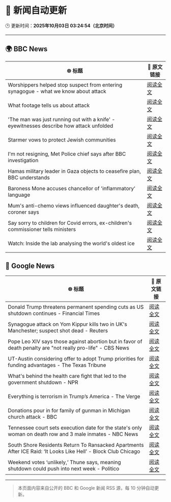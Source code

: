 # 🧠 新闻自动更新

🕒 更新时间：**2025年10月03日 03:24:54（北京时间）**

---

## 🌍 BBC News

| 🌐 标题 | 🔗 原文链接 |
|--------|-------------|
| Worshippers helped stop suspect from entering synagogue - what we know about attack | [阅读全文](https://www.bbc.com/news/articles/cd63p1djgd7o?at_medium=RSS&at_campaign=rss) |
| What footage tells us about attack | [阅读全文](https://www.bbc.com/news/videos/cy4jegwzedxo?at_medium=RSS&at_campaign=rss) |
| 'The man was just running out with a knife' - eyewitnesses describe how attack unfolded | [阅读全文](https://www.bbc.com/news/articles/cn0rp05ykx7o?at_medium=RSS&at_campaign=rss) |
| Starmer vows to protect Jewish communities | [阅读全文](https://www.bbc.com/news/articles/czrpxgk6x68o?at_medium=RSS&at_campaign=rss) |
| I'm not resigning, Met Police chief says after BBC investigation | [阅读全文](https://www.bbc.com/news/articles/c7017p581lro?at_medium=RSS&at_campaign=rss) |
| Hamas military leader in Gaza objects to ceasefire plan, BBC understands | [阅读全文](https://www.bbc.com/news/articles/c708v2q5r09o?at_medium=RSS&at_campaign=rss) |
| Baroness Mone accuses chancellor of 'inflammatory' language | [阅读全文](https://www.bbc.com/news/articles/cd9y5nkxpzlo?at_medium=RSS&at_campaign=rss) |
| Mum's anti-chemo views influenced daughter's death, coroner says | [阅读全文](https://www.bbc.com/news/articles/c77dmp3jjepo?at_medium=RSS&at_campaign=rss) |
| Say sorry to children for Covid errors, ex-children's commissioner tells ministers | [阅读全文](https://www.bbc.com/news/articles/c05928mlz56o?at_medium=RSS&at_campaign=rss) |
| Watch: Inside the lab analysing the world's oldest ice | [阅读全文](https://www.bbc.com/news/videos/cgl1pl8699ko?at_medium=RSS&at_campaign=rss) |

## 📰 Google News

| 🌐 标题 | 🔗 原文链接 |
|--------|-------------|
| Donald Trump threatens permanent spending cuts as US shutdown continues - Financial Times | [阅读全文](https://news.google.com/rss/articles/CBMicEFVX3lxTE81U1REUTJtOC1OU1k0NWRFdjFaLS00bjI0dDN3SHc3VWl1Uzh4UW1lSk5rVW5sWEhHMDM4emFQTEVId2lOMGI5Y1ZSOU5nbmo1TEhSbXk2RV9IVXgzUHliQkZ2TW9rQ1FDYUNWSUYwYjk?oc=5) |
| Synagogue attack on Yom Kippur kills two in UK's Manchester; suspect shot dead - Reuters | [阅读全文](https://news.google.com/rss/articles/CBMiogFBVV95cUxNZjZ1XzZnS3JBUHNsOFZfdVV3MHYyRlpNWjRBMlFOWXVFRk1vOFZnNEM1N2tyYmpselhYcDNieXU1Z1EtRHlPSkNMSGFWbFUxdzdBY2tMWkVDZUw4b1liQWJ4endsUjViOHlqZmVMLXRGclZnT2ZaUVpXaExzVXFpeHBfXzg2Q3VFSWQ5TW1OUzNwNVE3Q1dmNU12b2c2QnVkdnc?oc=5) |
| Pope Leo XIV says those against abortion but in favor of death penalty are "not really pro-life" - CBS News | [阅读全文](https://news.google.com/rss/articles/CBMiekFVX3lxTFBJSkdINWZadHVmSUk5ZF9MQjc4NHpZZzBsenVPc2c1ZHZkTUVzZ01oZmI0NzFPMzVySkhXampINW56eDdtRDI4ZGNUc1Vua3ktWVduOHFiSXp2U0h0YU8tbk9hZy1rdkZaWmYxNnExeDRQcHM0YXZ6Y1BR0gF_QVVfeXFMUFJSSnN5Qkdfbld1bzFuRXIyM3hkYkZKUFAtWmpmOTNiMl9GcGNJejcwN2FGOEJMdmpDTDY3ZzlhYVpoSExYeFd4clhvTm9VUnRDNldkSDE5Umg0MDNSZU03azd4VnFLdXdjWDBOWDVyLWNLSnlXdXN1c196SDFucw?oc=5) |
| UT-Austin considering offer to adopt Trump priorities for funding advantages - The Texas Tribune | [阅读全文](https://news.google.com/rss/articles/CBMimAFBVV95cUxPajdMM0NpVkQ3UWN2WFgwdjdEWTRHb2NxeG5qM0VZbmNxbG04U011d21yR2JVZVhDMHFUckQ3aWQ1RDUtTmszbDk4OUFtVUN1ZFpIUHZDcFNFU2t2Q3hJallpRTlpRXYtOGlyTjlpU2NhaGhFQlo0Q2w4WGZtQTRrTkVsSXJVaWM4cnZHOWdFSDNTS0hXd013eA?oc=5) |
| What's behind the health care fight that led to the government shutdown - NPR | [阅读全文](https://news.google.com/rss/articles/CBMikAFBVV95cUxPRkh1Yy1hSWQ2SmRlM2lrdlRReFRaR3NzcU45Y1E5Y1NDcC1XZlp0a3F4bVMxQ05hdTRLZlYzSTlVdWg4cDRRc2lPckFsaEFlWFdpTTBJcUtobGtkUV9DLTJ5U1FjR3BvZk9lWUF5dW5PbWtiODNsdlBjOG9XRzRCcWNXVkRWQ0xEZ2k5UnBDNzA?oc=5) |
| Everything is terrorism in Trump’s America - The Verge | [阅读全文](https://news.google.com/rss/articles/CBMieEFVX3lxTE55REFyU0RGTDlqQzdEdU5yNVJkNDFaZkR2Y3czaC1IQ1AyWVV4QWpjQk94c0NhWno3S2Jqc24wdjNYVnotbUpSbl84WUZ1SDZJd2JwQlAyTUsxQkJFUDRzRjduNE1RNm16ZnVlNDRRalhMcVA1SGJGVQ?oc=5) |
| Donations pour in for family of gunman in Michigan church attack - BBC | [阅读全文](https://news.google.com/rss/articles/CBMiWkFVX3lxTE5NRU1uUWZsN2o1RlpoTEJUZUxhYVJIRnphdlk2dHAwSm5ObVlhNVJ1ME1Kcm9YTkJHSFZUWjBOdTJNei1IcEZoa25ibEFvaXd1WVVvYk1uNEtvUdIBX0FVX3lxTE0zb05WNEFiQTQxLWVBdzUwbkIzUW1nQXQ0UThOM1Y0M3ZjYlF4cC12Zjhpb0NiaUlkTTdpNllKbnFWbDk0SHNsbHUtamJhSTJ6QmFNRTNzb2tiVkFCUFFn?oc=5) |
| Tennessee court sets execution date for the state's only woman on death row and 3 male inmates - NBC News | [阅读全文](https://news.google.com/rss/articles/CBMiugFBVV95cUxNRHZWNXM0bTBmNzJOZVBpVFZ0bDktdWdxODd3Z3RKRmhSWGotTWJPQTBDUVJSUWwwSW8tblcxR1lXYm9FcmNqMEw2WGdaM2poRFMwcndZMV9RRWhmUXl5MTBtNFMtcG1oMXNrVVQyNmxRZ055MzZwZ1RsLU01N2k3YkFNeWNEYm00azE5NVJIa0w2NFZQYXo2M3dlWWdfOENMejZSUUVBN3F1a0w5bGIzWVFJaFNVc2Zha2fSAVZBVV95cUxQOEZGWXhyTHRzRFpqR2xsbEZnTGJ2dk9NU2RGNFEyVmZpTGdYV21ZY3Fzd0J1dVM5Rl9vYWVuM2kzRHQ1NkVwU0VxNjNTQkk5cHF6MlZPdw?oc=5) |
| South Shore Residents Return To Ransacked Apartments After ICE Raid: ‘It Looks Like Hell’ - Block Club Chicago | [阅读全文](https://news.google.com/rss/articles/CBMi2wFBVV95cUxPVUxRcTh1OUNRQWJ6N3VhaUZtbXRqUUxERFY5OTZXVXBMREp0c05fNnVCWTYya3o1dnRKYVlxUHNYanZ3UlRlNzdiQmR1bjhsQVRVTDh2ZVRfNWR3ZHJiQVFuREFrQlVQdkZmeGh3bjBBNkd6X1U1Wnk1V2haLW9VOXNrb3FiNm1SZ3Vvd1RvNGdWaS1objVfSWRDWU5DV3BYT3VOOXpULU9scnlyaVdKWWdIMDFiZmNyWnpQazM5dnFxVHB5UFVjQTFaMjR5SnJ2VzQyOUJwcEdJOXM?oc=5) |
| Weekend votes ‘unlikely,’ Thune says, meaning shutdown could push into next week - Politico | [阅读全文](https://news.google.com/rss/articles/CBMinAFBVV95cUxOZXZqZFlZSjNPZ2dvakZRb1lqYXMyVFdtdEFLRUNpWnVRUUZoOFhDbDFoa21HXzNkUU9vbnZQc3BaU0VGTlBGakQ1SXpNakN2U1BrNk0wRE9fYW9qdmVIWnZBZW5tYXJ6NVdaUTdjMUFfcy1aTDR6ZjY1dUVldVNOMWJkbkRpVkFtaVFvTjJ4RzhScno1YlZ4Y08zbG4?oc=5) |

---
> 本页面内容来自公开的 BBC 和 Google 新闻 RSS 源，每 10 分钟自动更新。